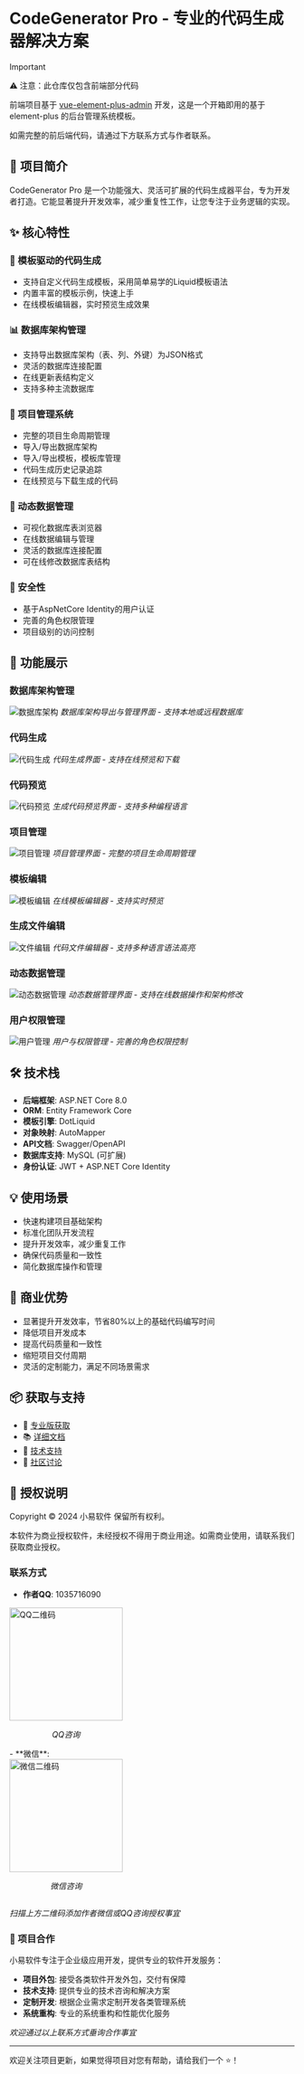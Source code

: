 # CodeGenerator Pro - 专业的代码生成器解决方案

> [!IMPORTANT]
> ⚠️ 注意：此仓库仅包含前端部分代码
> 
> 前端项目基于 [vue-element-plus-admin](https://github.com/kailong321200875/vue-element-plus-admin) 开发，这是一个开箱即用的基于 element-plus 的后台管理系统模板。
> 
> 如需完整的前后端代码，请通过下方联系方式与作者联系。

## 🌟 项目简介

CodeGenerator Pro 是一个功能强大、灵活可扩展的代码生成器平台，专为开发者打造。它能显著提升开发效率，减少重复性工作，让您专注于业务逻辑的实现。

## ✨ 核心特性

### 🎯 模板驱动的代码生成
- 支持自定义代码生成模板，采用简单易学的Liquid模板语法
- 内置丰富的模板示例，快速上手
- 在线模板编辑器，实时预览生成效果

### 📊 数据库架构管理
- 支持导出数据库架构（表、列、外键）为JSON格式
- 灵活的数据库连接配置
- 在线更新表结构定义
- 支持多种主流数据库

### 🎨 项目管理系统
- 完整的项目生命周期管理
- 导入/导出数据库架构
- 导入/导出模板，模板库管理
- 代码生成历史记录追踪
- 在线预览与下载生成的代码

### 📱 动态数据管理
- 可视化数据库表浏览器
- 在线数据编辑与管理
- 灵活的数据库连接配置
- 可在线修改数据库表结构

### 🔐 安全性
- 基于AspNetCore Identity的用户认证
- 完善的角色权限管理
- 项目级别的访问控制

## 📸 功能展示

### 数据库架构管理
![数据库架构](resources/schema.png)
*数据库架构导出与管理界面 - 支持本地或远程数据库*

### 代码生成
![代码生成](resources/code-generator.png)
*代码生成界面 - 支持在线预览和下载*

### 代码预览
![代码预览](resources/code-preview.png)
*生成代码预览界面 - 支持多种编程语言*

### 项目管理
![项目管理](resources/project.png)
*项目管理界面 - 完整的项目生命周期管理*

### 模板编辑
![模板编辑](resources/template.png)
*在线模板编辑器 - 支持实时预览*

### 生成文件编辑
![文件编辑](resources/generator-file.png)
*代码文件编辑器 - 支持多种语言语法高亮*

### 动态数据管理
![动态数据管理](resources/dynamic-data.png)
*动态数据管理界面 - 支持在线数据操作和架构修改*

### 用户权限管理
![用户管理](resources/user.png)
*用户与权限管理 - 完善的角色权限控制*

## 🛠️ 技术栈

- **后端框架**: ASP.NET Core 8.0
- **ORM**: Entity Framework Core
- **模板引擎**: DotLiquid
- **对象映射**: AutoMapper
- **API文档**: Swagger/OpenAPI
- **数据库支持**: MySQL (可扩展)
- **身份认证**: JWT + ASP.NET Core Identity

## 💡 使用场景

- 快速构建项目基础架构
- 标准化团队开发流程
- 提升开发效率，减少重复工作
- 确保代码质量和一致性
- 简化数据库操作和管理

## 🚀 商业优势

- 显著提升开发效率，节省80%以上的基础代码编写时间
- 降低项目开发成本
- 提高代码质量和一致性
- 缩短项目交付周期
- 灵活的定制能力，满足不同场景需求

## 📦 获取与支持

- 💎 [专业版获取](链接)
- 📚 [详细文档](链接)
- 🤝 [技术支持](链接)
- 💬 [社区讨论](链接)

## 📄 授权说明

Copyright © 2024 小易软件 保留所有权利。

本软件为商业授权软件，未经授权不得用于商业用途。如需商业使用，请联系我们获取商业授权。

### 联系方式

- **作者QQ**: 1035716090

<div style="display: flex; gap: 20px;">
  <div>
    <img src="resources/qq.jpg" width="200" alt="QQ二维码">
    <p align="center"><i>QQ咨询</i></p>
  </div>
</div>
- **微信**: 

<div style="display: flex; gap: 20px;">
  <div>
    <img src="resources/qrcode.jpg" width="200" alt="微信二维码">
    <p align="center"><i>微信咨询</i></p>
  </div>
</div>

*扫描上方二维码添加作者微信或QQ咨询授权事宜*

### 🤝 项目合作

小易软件专注于企业级应用开发，提供专业的软件开发服务：

- **项目外包**: 接受各类软件开发外包，交付有保障
- **技术支持**: 提供专业的技术咨询和解决方案
- **定制开发**: 根据企业需求定制开发各类管理系统
- **系统重构**: 专业的系统重构和性能优化服务

*欢迎通过以上联系方式垂询合作事宜*

---

欢迎关注项目更新，如果觉得项目对您有帮助，请给我们一个 ⭐️！ 